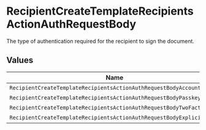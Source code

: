 # RecipientCreateTemplateRecipientsActionAuthRequestBody

The type of authentication required for the recipient to sign the document.


## Values

| Name                                                                  | Value                                                                 |
| --------------------------------------------------------------------- | --------------------------------------------------------------------- |
| `RecipientCreateTemplateRecipientsActionAuthRequestBodyAccount`       | ACCOUNT                                                               |
| `RecipientCreateTemplateRecipientsActionAuthRequestBodyPasskey`       | PASSKEY                                                               |
| `RecipientCreateTemplateRecipientsActionAuthRequestBodyTwoFactorAuth` | TWO_FACTOR_AUTH                                                       |
| `RecipientCreateTemplateRecipientsActionAuthRequestBodyExplicitNone`  | EXPLICIT_NONE                                                         |